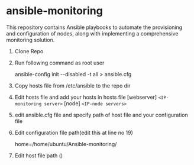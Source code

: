 # ansible-monitoring

This repository contains Ansible playbooks to automate the provisioning and configuration of nodes, along with implementing a comprehensive monitoring solution.

1. Clone Repo

2) Run following command as root user

   ansible-config init --disabled -t all > ansible.cfg

3. Copy hosts file from /etc/ansible to the repo dir
4. Edit hosts file and add your hosts in hosts file
   [webserver]
   `<IP-monitoring server>`
   [node]
   `<IP-node servers>`
5. edit ansible.cfg file and specify path of host file and your configuration file
6. Edit configuration file path(edit this at line no 19)

   home=/home/ubuntu/Ansible-monitoring/
7. Edit host file path ()
